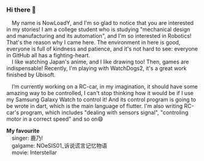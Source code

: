 ### Hi there 👋
&ensp;&ensp;My name is NowLoadY, and I'm so glad to notice that you are interested in my stories!
I am a college student who is studying "mechanical design and manufacturing and its automation", and I'm so interested in Robotics! That's the reason why I came here. The environment in here is good, everyone is full of kindness and patience, and it's not hard to see: everyone in GitHub all has a fighting-heart.  
&ensp;&ensp;I like watching Japan's anime, and I like drawing too! Then, games are indispensable! Recently, I'm playing with WatchDogs2, it's a great work finished by Ubisoft.  
  
&ensp;&ensp;I’m currently working on a RC-car, in my imagination, it should have some amazing way to be controlled, I can't stop thinking how it would be if I use my Samsung Galaxy Watch to control it! And its control program is going to be wrote in dart, which is the main language of flutter. I'm also writing RC-car's program, which includes "dealing with sensors signal", "controling motor in a correct speed" and so on😄  

**My favourite**   
&ensp;&ensp;singer: 鹿乃!  
&ensp;&ensp;galgame: NOeSIS01_诉说谎言记忆物语  
&ensp;&ensp;movie: Interstellar  



<!--
**NowLoadY/NowLoadY** is a ✨ _special_ ✨ repository because its `README.md` (this file) appears on your GitHub profile.

Here are some ideas to get you started:

- 🔭 I’m currently working on ...
- 🌱 I’m currently learning ...
- 👯 I’m looking to collaborate on ...
- 🤔 I’m looking for help with ...
- 💬 Ask me about ...
- 📫 How to reach me: ...
- 😄 Pronouns: ...
- ⚡ Fun fact: ...
-->
